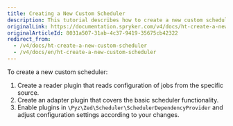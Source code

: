```yaml
---
title: Creating a New Custom Scheduler
description: This tutorial describes how to create a new custom scheduler.
originalLink: https://documentation.spryker.com/v4/docs/ht-create-a-new-custom-scheduler
originalArticleId: 8031a507-31ab-4c37-9419-35675cb42322
redirect_from:
  - /v4/docs/ht-create-a-new-custom-scheduler
  - /v4/docs/en/ht-create-a-new-custom-scheduler
---
```


To create a new custom scheduler:

1. Create a reader plugin that reads configuration of jobs from the specific source.
2. Create an adapter plugin that covers the basic scheduler functionality.
3. Enable plugins in `\Pyz\Zed\Scheduler\SchedulerDependencyProvider` and adjust configuration settings according to your changes.


<!--*Last review date: Oct 29, 2019* by Oleksandr Myrnyi, Andrii Tserkovnyi-->


